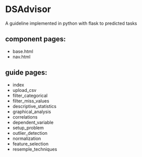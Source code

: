 # DSAdvisor
A guideline implemented in python with flask to predicted tasks

## component pages:
- base.html
- nav.html

## guide pages:
- index
- upload_csv
- filter_categorical
- filter_miss_values
- descriptive_statistics
- graphical_analysis
- correlations
- dependent_variable
- setup_problem
- outlier_detection
- normalization
- feature_selection
- resemple_techniques
